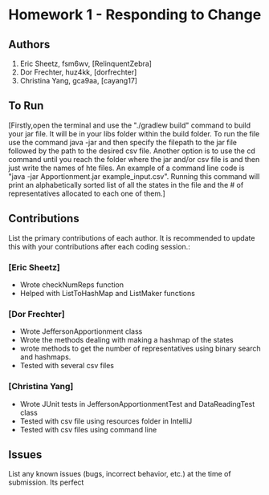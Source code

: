 # Homework 1 - Responding to Change

## Authors
1) Eric Sheetz, fsm6wv, [RelinquentZebra]
2) Dor Frechter, huz4kk, [dorfrechter]
3) Christina Yang, gca9aa, [cayang17]

## To Run

[Firstly,open the terminal and use the "./gradlew build" command to build your jar file. It will be in your libs folder within the build folder. 
To run the file use the command java -jar and then specify the filepath to the jar file followed by the path to the desired csv file. Another
option is to use the cd command until you reach the folder where the jar and/or csv file is and then just write the names of hte files. An
example of a command line code is "java -jar Apportionment.jar example_input.csv". Running this command will print an alphabetically sorted list
of all the states in the file and the # of representatives allocated to each one of them.]

## Contributions
List the primary contributions of each author. It is recommended to update this with your contributions after each coding session.:

### [Eric Sheetz]

* Wrote checkNumReps function
* Helped with ListToHashMap and ListMaker functions

### [Dor Frechter]

* Wrote JeffersonApportionment class
* Wrote the methods dealing with making a hashmap of the states
* wrote methods to get the number of representatives using binary search and hashmaps.
* Tested with several csv files

### [Christina Yang]

* Wrote JUnit tests in JeffersonApportionmentTest and DataReadingTest class
* Tested with csv file using resources folder in IntelliJ
* Tested with csv files using command line

## Issues
List any known issues (bugs, incorrect behavior, etc.) at the time of submission.
Its perfect